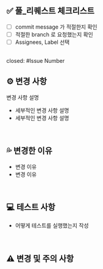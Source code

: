 ## ✅ 풀_리퀘스트 체크리스트

- [ ] commit message 가 적절한지 확인
- [ ] 적절한 branch 로 요청했는지 확인
- [ ] Assignees, Label 선택
<br/>
closed: #Issue Number
<br/>

## ⚙️ 변경 사항 

변경 사항 설명

- 세부적인 변경 사항 설명
- 세부적인 변경 사항 설명

<br/>

## 💦 변경한 이유

- 변경 이유
- 변경 이유

<br/>

## 💻 테스트 사항

- 어떻게 테스트를 실행했는지 작성

<br/>

## ⚠️ 변경 및 주의 사항

<!--
변경사항 및 주의 사항이 작성
-->

<br/>
